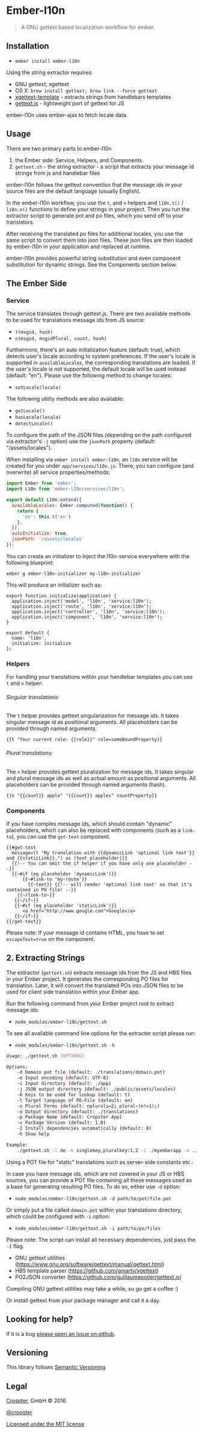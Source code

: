 # Ember-l10n

> A GNU gettext based localization workflow for ember.

## Installation

* `ember install ember-l10n`

Using the string extractor requires:

* GNU gettext, xgettext
*  OS X: `brew install gettext; brew link --force gettext`
* [xgettext-template](https://www.npmjs.com/package/xgettext-template) - extracts strings from handlebars templates
* [gettext.js](https://www.npmjs.com/package/gettext.js) - lightweight port of gettext for JS

ember-l10n uses ember-ajax to fetch locale data.

## Usage

There are two primary parts to ember-l10n

1. the Ember side: Service, Helpers, and Components
2. `gettext.sh` - the string extractor - a script that extracts your message id
   strings from js and handlebar files


ember-l10n follows the gettext convention that the message ids in your source files
are the default language (usually English).

In the ember-l10n workflow, you use the `t`, and `n` helpers and `l10n.t()` / `l10n.n()`
functions to define your strings in your project. Then you run the extractor script
to generate pot and po files, which you send off to your translators.

After receiving the translated po files for additional locales, you use the same script
to convert them into json files. These json files are then loaded by ember-l10n in your application
and replaced at runtime.

ember-l10n provides powerful string substitution and even component
substitution for dynamic strings. See the Components section below.


## The Ember Side

### Service

The  service translates through gettext.js. There are two available methods to
be used for translations message ids from JS source:

* `t(msgid, hash)`
* `n(msgid, msgidPlural, count, hash)`

Furthermore, there's an auto initialization feature (default: true), which
detects user's locale according to system preferences. If the user's locale is
supported in `availableLocales`, the corresponding translations are loaded. If
the user's locale is not supported, the default locale will be used instead
(default: "en"). Please use the following method to change locales:

* `setLocale(locale)` 

The following utility methods are also available:

* `getLocale()`
* `hasLocale(locale)`
* `detectLocale()`

To configure the path of the JSON files (depending on the path configured via
extractor's `-j` option) use the `jsonPath` property (default:
"/assets/locales").

When installing via `ember install ember-l10n`, an `l10n` service will be created for you under `app/services/l10n.js`.
There, you can configure (and overwrite) all service properties/methods:

```js
import Ember from 'ember';
import L10n from 'ember-l10n/services/l10n';

export default L10n.extend({
  availableLocales: Ember.computed(function() {
    return {
      'en': this.t('en')
    };
  }),
  autoInitialize: true,
  jsonPath: '/assets/locales'
});
```

You can create an initializer to inject the l10n-service everywhere with the following blueprint:

```
ember g ember-l10n-initializer my-l10n-initializer
```

This will produce an initializer such as:

```
export function initialize(application) {
  application.inject('model', 'l10n', 'service:l10n');
  application.inject('route', 'l10n', 'service:l10n');
  application.inject('controller', 'l10n', 'service:l10n');
  application.inject('component', 'l10n', 'service:l10n');
}

export default {
  name: 'l10n',
  initialize: initialize
};
```

### Helpers

For handling your translations within your handlebar templates you can use `t`
and `n` helper:

###### Singular translations:

The `t` helper provides gettext singularization for message ids. It takes
singular message id as positional arguments. All placeholders can be provided
through named arguments.

```
{{t "Your current role: {{role}}" role=someBoundProperty}}
```

###### Plural translations:

The `n` helper provides gettext pluralization for message ids. It takes
singular and plural message ids as well as actual amount as positional
arguments. All placeholders can be provided through named arguments (hash).

```
{{n "{{count}} apple" "{{count}} apples" countProperty}}
```


### Components

If you have complex message ids, which should contain "dynamic" placeholders,
which can also be replaced with components (such as a `link-to`), you can use
the `get-text` component.

```
{{#get-text 
  message=(t "My translation with {{dynamicLink 'optional link text'}} and {{staticLink}}.") as |text placeholder|}}
  {{!-- You can omit the if helper if you have only one placeholder --}}
  {{~#if (eq placeholder 'dynamicLink')}}
      {{~#link-to 'my-route'}}
        {{~text}} {{!-- will render 'optional link text' so that it's contained in PO file! --}}
    {{~/link-to~}}
   {{~/if~}}
   {{~#if (eq placeholder 'staticLink')}}
      <a href="http://www.google.com">Google</a>
   {{~/if~}}
{{/get-text}}
```

Please note: If your message id contains HTML, you have to set
`escapeText=true` on the component.

## 2. Extracting Strings

The extractor (`gettext.sh`) extracts message ids from the JS and HBS files in
your Ember project. It generates the corresponding PO files for translation.
Later, it will convert the translated POs into JSON files to be used for client side
translation within your Ember app.

Run the following command from your Ember project root to extract message ids:

* `node_modules/ember-l10n/gettext.sh`

To see all available command line options for the extractor script please run:

* `node_modules/ember-l10n/gettext.sh -h`

```bash
Usage: ./gettext.sh [OPTIONS]

Options:
	-d Domain pot file (default: ./translations/domain.pot)
	-e Input encoding (default: UTF-8)
	-i Input directory (default: ./app)
	-j JSON output directory (default: ./public/assets/locales)
	-k Keys to be used for lookup (default: t)
	-l Target language of PO-File (default: en)
	-n Plural Forms (default: nplurals=2; plural=(n!=1);)
	-o Output directory (default: ./translations)
	-p Package Name (default: Cropster App)
	-v Package Version (default: 1.0)
	-I Install dependencies automatically (default: 0)
	-h Show help

Example:
	./gettext.sh -l de -k singlekey,pluralkey:1,2 -i ./myemberapp -o ./mypodirectory -j ./myjsondirectory -p "My Package" -v 1.0
```

Using a POT file for "static" translations such as server-side constants etc.:

In case you have message ids, which are not covered in your JS or HBS sources,
you can provide a POT file containing all these messages used as a base for
generating resulting PO files. To do so, either use `-d` option:

* `node_modules/ember-l10n/gettext.sh -d path/to/pot/file.pot`

Or simply put a file called `domain.pot` within your translations directory,
which could be configured with `-i` option:

* `node_modules/ember-l10n/gettext.sh -i path/to/po/files`

Please note: The script can install all necessary dependencies, just pass the `-I` flag.

* GNU gettext utilities (https://www.gnu.org/software/gettext/manual/gettext.html)
* HBS template parser (https://github.com/gmarty/xgettext)
* PO2JSON converter (https://github.com/guillaumepotier/gettext.js)

Compiling GNU gettext utilities may take a while, so go get a coffee :)

Or install gettext from your package manager and call it a day.

## Looking for help? ##

If it is a bug [please open an issue on github](https://github.com/cropster/ember-l10n/issues).

## Versioning ##

This library follows [Semantic Versioning](http://semver.org)

## Legal

[Crospter](https://cropster.com), GmbH &copy; 2016

[@cropster](http://twitter.com/cropster)

[Licensed under the MIT license](http://www.opensource.org/licenses/mit-license.php)
